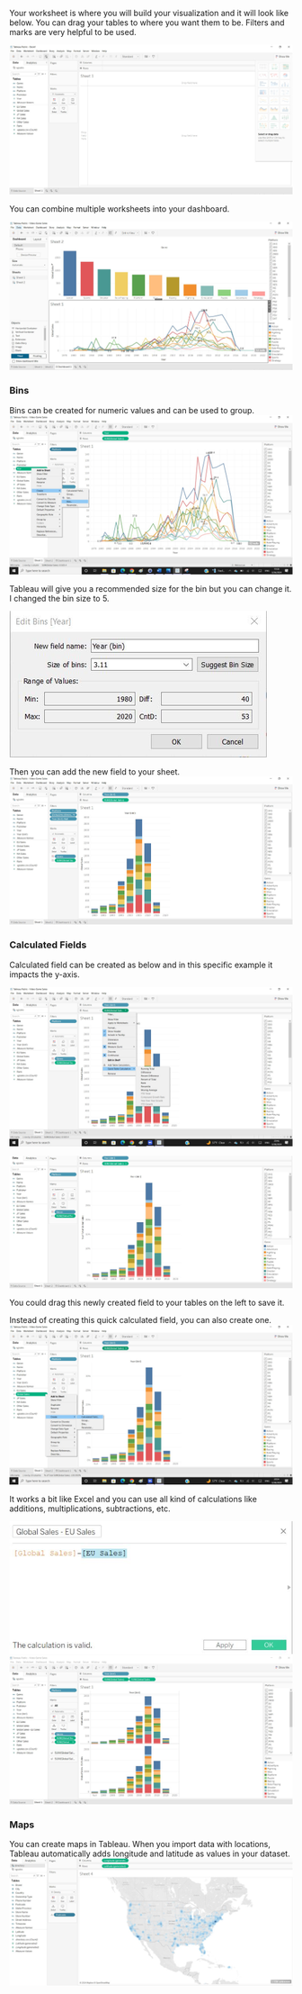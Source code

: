 Your worksheet is where you will build your visualization and it will look like below. You can drag your tables to where you want them to be. Filters and marks are very helpful to be used.

![tableau1](/img/tableau1.JPG)

You can combine multiple worksheets into your dashboard.

![dashboard1](/img/dashboard1.JPG)

### Bins
Bins can be created for numeric values and can be used to group. 
![binstableau](/img/binstableau.jpg)

Tableau will give you a recommended size for the bin but you can change it. I changed the bin size to 5.

![binstableau2](/img/binstableau2.JPG)

Then you can add the new field to your sheet. 
![binstableau3](/img/binstableau3.JPG)

### Calculated Fields
Calculated field can be created as below and in this specific example it impacts the y-axis.

![calcfieldtableau](/img/calcfieldtableau.jpg)

![calcfieldtableau2](/img/calcfieldtableau2.JPG)

You could drag this newly created field to your tables on the left to save it.

Instead of creating this quick calculated field, you can also create one.
![calcfieldtableau3](/img/calcfieldtableau3.jpg)

It works a bit like Excel and you can use all kind of calculations like additions, multiplications, subtractions, etc.

![calcfieldtableau4](/img/calcfieldtableau4.JPG)
![calcfieldtableau5](/img/calcfieldtableau5.JPG)

### Maps
You can create maps in Tableau. When you import data with locations, Tableau automatically adds longitude and latitude as values in your dataset.
![maptableau](/img/maptableau.JPG)
